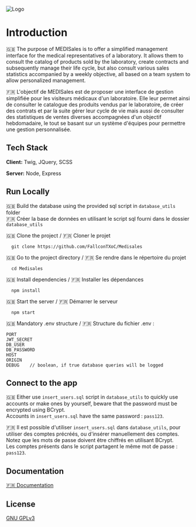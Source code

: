 ![Logo](https://i.ibb.co/WKRkbzC/MEDISales-white-BGv2.png)



# Introduction

🇬🇧
The purpose of MEDISales is to offer a simplified management interface for the medical representatives of a laboratory. It allows them to consult the catalog of products sold by the laboratory, create contracts and subsequently manage their life cycle, but also consult various sales statistics accompanied by a weekly objective, all based on a team system to allow personalized management.

🇫🇷 
L'objectif de MEDISales est de proposer une interface de gestion simplifiée pour les visiteurs médicaux d'un laboratoire. Elle leur permet ainsi de consulter le catalogue des produits vendus par le laboratoire, de créer des contrats et par la suite gérer leur cycle de vie mais aussi de consulter des statistiques de ventes diverses accompagnées d'un objectif hebdomadaire, le tout se basant sur un système d'équipes pour permettre une gestion personnalisée.
## Tech Stack

**Client:** Twig, JQuery, SCSS

**Server:** Node, Express


## Run Locally

🇬🇧 Build the database using the provided sql script in `database_utils` folder  
🇫🇷 Créer la base de données en utilisant le script sql fourni dans le dossier `database_utils`

🇬🇧 Clone the project / 🇫🇷 Cloner le projet

```
  git clone https://github.com/FallconTXoC/Medisales
```

🇬🇧 Go to the project directory / 🇫🇷 Se rendre dans le répertoire du projet

```
  cd Medisales
```

🇬🇧 Install dependencies / 🇫🇷 Installer les dépendances

```
  npm install
```

🇬🇧 Start the server / 🇫🇷 Démarrer le serveur

```
  npm start
```

🇬🇧 Mandatory .env structure / 🇫🇷 Structure du fichier .env :

```
PORT
JWT_SECRET
DB_USER
DB_PASSWORD
HOST
ORIGIN
DEBUG    // boolean, if true database queries will be logged
```

## Connect to the app

🇬🇧 Either use `insert_users.sql` script in `database_utils` to quickly use accounts or make ones by yourself, beware that the password must be encrypted using BCrypt.  
Accounts in `insert_users.sql` have the same password : `pass123`.

🇫🇷 Il est possible d'utiliser `insert_users.sql` dans `database_utils`, pour utiliser des comptes précréés, ou d'insérer manuellement des comptes. Notez que les mots de passe doivent être chiffrés en utilisant BCrypt.  
Les comptes présents dans le script partagent le même mot de passe : `pass123`.

## Documentation

[🇫🇷 Documentation](https://docdro.id/NajOId5)


## License

[GNU GPLv3](https://choosealicense.com/licenses/gpl-3.0/)

